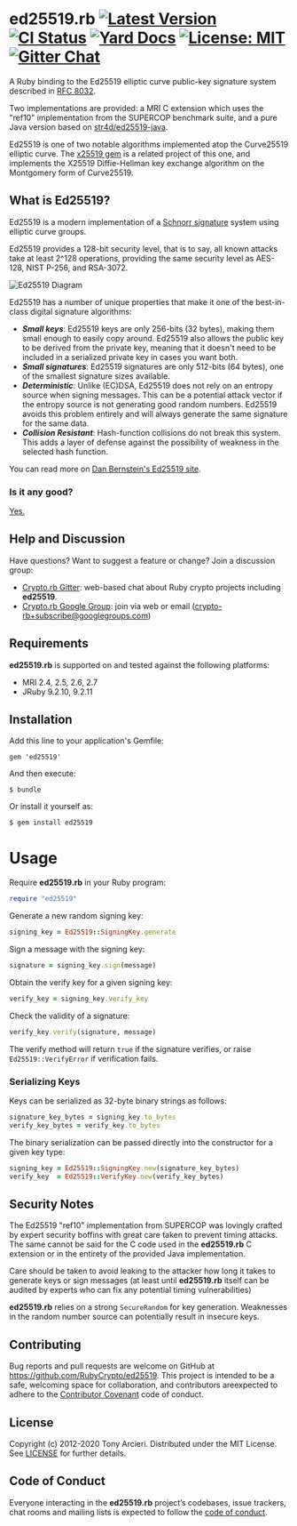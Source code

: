 # ed25519.rb [![Latest Version][gem-shield]][gem-link] [![CI Status][ci-image]][ci-link] [![Yard Docs][docs-image]][docs-link] [![License: MIT][license-image]][license-link] [![Gitter Chat][gitter-image]][gitter-link]

[gem-shield]: https://badge.fury.io/rb/ed25519.svg
[gem-link]: https://rubygems.org/gems/ed25519
[ci-image]: https://github.com/RubyCrypto/ed25519/workflows/CI/badge.svg
[ci-link]: https://github.com/RubyCrypto/ed25519/actions?query=workflow%3ACI+branch%3Amaster
[docs-image]: https://img.shields.io/badge/yard-docs-blue.svg
[docs-link]: http://www.rubydoc.info/gems/ed25519/1.2.4
[license-image]: https://img.shields.io/badge/license-MIT-blue.svg
[license-link]: https://github.com/RubyCrypto/ed25519/blob/master/LICENSE
[gitter-image]: https://badges.gitter.im/badge.svg
[gitter-link]: https://gitter.im/crypto-rb/Lobby

A Ruby binding to the Ed25519 elliptic curve public-key signature system
described in [RFC 8032].

Two implementations are provided: a MRI C extension which uses the "ref10"
implementation from the SUPERCOP benchmark suite, and a pure Java version
based on [str4d/ed25519-java].

Ed25519 is one of two notable algorithms implemented atop the Curve25519
elliptic curve. The [x25519 gem] is a related project of this one,
and implements the X25519 Diffie-Hellman key exchange algorithm on the
Montgomery form of Curve25519.

[RFC 8032]: https://tools.ietf.org/html/rfc8032
[str4d/ed25519-java]: https://github.com/str4d/ed25519-java
[x25519 gem]: https://github.com/RubyCrypto/x25519

## What is Ed25519?

Ed25519 is a modern implementation of a [Schnorr signature] system using
elliptic curve groups.

Ed25519 provides a 128-bit security level, that is to say, all known attacks
take at least 2^128 operations, providing the same security level as AES-128,
NIST P-256, and RSA-3072.

![Ed25519 Diagram](https://raw.githubusercontent.com/RubyCrypto/ed25519/master/ed25519.png)

Ed25519 has a number of unique properties that make it one of the best-in-class
digital signature algorithms:

* ***Small keys***: Ed25519 keys are only 256-bits (32 bytes), making them
  small enough to easily copy around. Ed25519 also allows the public key
  to be derived from the private key, meaning that it doesn't need to be
  included in a serialized private key in cases you want both.
* ***Small signatures***: Ed25519 signatures are only 512-bits (64 bytes),
  one of the smallest signature sizes available.
* ***Deterministic***: Unlike (EC)DSA, Ed25519 does not rely on an entropy
  source when signing messages. This can be a potential attack vector if
  the entropy source is not generating good random numbers. Ed25519 avoids
  this problem entirely and will always generate the same signature for the
  same data.
* ***Collision Resistant***: Hash-function collisions do not break this
  system. This adds a layer of defense against the possibility of weakness
  in the selected hash function.

You can read more on [Dan Bernstein's Ed25519 site](http://ed25519.cr.yp.to/).

[Schnorr signature]: https://en.wikipedia.org/wiki/Schnorr_signature

### Is it any good?

[Yes.](http://news.ycombinator.com/item?id=3067434)

## Help and Discussion

Have questions? Want to suggest a feature or change? Join a discussion group:

* [Crypto.rb Gitter]: web-based chat about Ruby crypto projects including **ed25519**.
* [Crypto.rb Google Group]: join via web or email ([crypto-rb+subscribe@googlegroups.com])

[Crypto.rb Gitter]: https://gitter.im/crypto-rb/Lobby
[Crypto.rb Google Group]: https://groups.google.com/forum/#!forum/crypto-rb
[crypto-rb+subscribe@googlegroups.com]: mailto:crypto-rb+subscribe@googlegroups.com?subject=subscribe

## Requirements

**ed25519.rb** is supported on and tested against the following platforms:

* MRI 2.4, 2.5, 2.6, 2.7
* JRuby 9.2.10, 9.2.11

## Installation

Add this line to your application's Gemfile:

    gem 'ed25519'

And then execute:

    $ bundle

Or install it yourself as:

    $ gem install ed25519

# Usage

Require **ed25519.rb** in your Ruby program:

```ruby
require "ed25519"
```

Generate a new random signing key:

```ruby
signing_key = Ed25519::SigningKey.generate
```

Sign a message with the signing key:

```ruby
signature = signing_key.sign(message)
```

Obtain the verify key for a given signing key:

```ruby
verify_key = signing_key.verify_key
```

Check the validity of a signature:

```ruby
verify_key.verify(signature, message)
```

The verify method will return `true` if the signature verifies, or raise
`Ed25519::VerifyError` if verification fails.

### Serializing Keys

Keys can be serialized as 32-byte binary strings as follows:

```ruby
signature_key_bytes = signing_key.to_bytes
verify_key_bytes = verify_key.to_bytes
```

The binary serialization can be passed directly into the constructor for a given key type:

```ruby
signing_key = Ed25519::SigningKey.new(signature_key_bytes)
verify_key  = Ed25519::VerifyKey.new(verify_key_bytes)
```

## Security Notes

The Ed25519 "ref10" implementation from SUPERCOP was lovingly crafted by expert
security boffins with great care taken to prevent timing attacks. The same
cannot be said for the C code used in the **ed25519.rb** C extension or in the
entirety of the provided Java implementation.

Care should be taken to avoid leaking to the attacker how long it takes to
generate keys or sign messages (at least until **ed25519.rb** itself can be audited
by experts who can fix any potential timing vulnerabilities)

**ed25519.rb** relies on a strong `SecureRandom` for key generation.
Weaknesses in the random number source can potentially result in insecure keys.

## Contributing

Bug reports and pull requests are welcome on GitHub at https://github.com/RubyCrypto/ed25519.
This project is intended to be a safe, welcoming space for collaboration,
and contributors areexpected to adhere to the [Contributor Covenant](http://contributor-covenant.org)
code of conduct.

## License

Copyright (c) 2012-2020 Tony Arcieri. Distributed under the MIT License. See
[LICENSE] for further details.

[LICENSE]: https://github.com/RubyCrypto/ed25519/blob/master/LICENSE

## Code of Conduct

Everyone interacting in the **ed25519.rb** project’s codebases, issue trackers, chat
rooms and mailing lists is expected to follow the [code of conduct].

[code of conduct]: https://github.com/RubyCrypto/ed25519/blob/master/CODE_OF_CONDUCT.md
